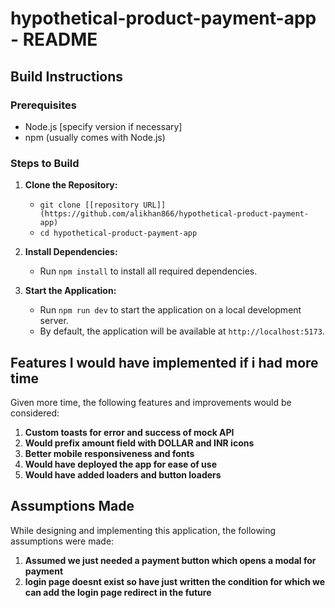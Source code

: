 
# hypothetical-product-payment-app - README

## Build Instructions

### Prerequisites

- Node.js [specify version if necessary]
- npm (usually comes with Node.js)

### Steps to Build

1. **Clone the Repository:**
   - `git clone [[repository URL]](https://github.com/alikhan866/hypothetical-product-payment-app)`
   - `cd hypothetical-product-payment-app`

2. **Install Dependencies:**
   - Run `npm install` to install all required dependencies.

3. **Start the Application:**
   - Run `npm run dev` to start the application on a local development server.
   - By default, the application will be available at `http://localhost:5173`.

## Features I would have implemented if i had more time

Given more time, the following features and improvements would be considered:

1. **Custom toasts for error and success of mock API**
2. **Would prefix amount field with DOLLAR and INR icons**
3. **Better mobile responsiveness and fonts**
4. **Would have deployed the app for ease of use**
5. **Would have added loaders and button loaders**

## Assumptions Made

While designing and implementing this application, the following assumptions were made:

1. **Assumed we just needed a payment button which opens a modal for payment**
2. **login page doesnt exist so have just written the condition for which we can add the login page redirect in the future**


